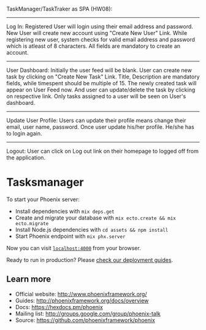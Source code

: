 

TaskManager/TaskTraker as SPA (HW08):

*********************************************************************
Log In:
Registered User will login using their email address and password. New User will create new account using "Create New User" Link. 
While registering new user, system checks for valid email address and password which is atleast of 8 characters. All fields are mandatory to create an account.

**********************************************************************
User Dashboard:
Initially the user feed will be blank. User can create new task by clicking on "Create New Task" Link. Title, Description are mandatory fields, while timespent should be multiple of 15.
The newly created task will appear on User Feed now. And user can update/delete the task by clicking on respective link. Only tasks assigned to a user will be seen on User's dashboard.

************************************************************************
Update User Profile:
Users can update their profile means change their email, user name, password. Once user update his/her profile. He/she has to login again.

*************************************************************************
Logout:
User can click on Log out link on their homepage to logged off from the application.


# Tasksmanager

To start your Phoenix server:

  * Install dependencies with `mix deps.get`
  * Create and migrate your database with `mix ecto.create && mix ecto.migrate`
  * Install Node.js dependencies with `cd assets && npm install`
  * Start Phoenix endpoint with `mix phx.server`

Now you can visit [`localhost:4000`](http://localhost:4000) from your browser.

Ready to run in production? Please [check our deployment guides](http://www.phoenixframework.org/docs/deployment).

## Learn more

  * Official website: http://www.phoenixframework.org/
  * Guides: http://phoenixframework.org/docs/overview
  * Docs: https://hexdocs.pm/phoenix
  * Mailing list: http://groups.google.com/group/phoenix-talk
  * Source: https://github.com/phoenixframework/phoenix

